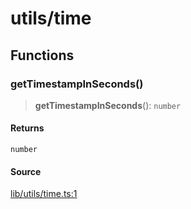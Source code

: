 # utils/time

## Functions

### getTimestampInSeconds()

> **getTimestampInSeconds**(): `number`

#### Returns

`number`

#### Source

[lib/utils/time.ts:1](https://github.com/PufferFinance/puffer-sdk/blob/5ca3bf9fc7e146924123ef03a697b1830ab483a6/lib/utils/time.ts#L1)
